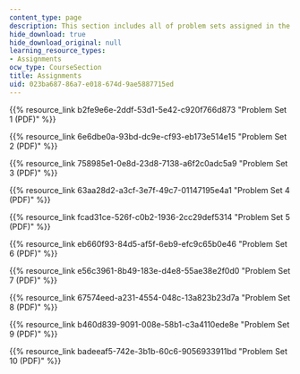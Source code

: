 ```yaml
---
content_type: page
description: This section includes all of problem sets assigned in the course
hide_download: true
hide_download_original: null
learning_resource_types:
- Assignments
ocw_type: CourseSection
title: Assignments
uid: 023ba687-86a7-e018-674d-9ae5887715ed
---
```


{{% resource_link b2fe9e6e-2ddf-53d1-5e42-c920f766d873 "Problem Set 1 (PDF)" %}}

{{% resource_link 6e6dbe0a-93bd-dc9e-cf93-eb173e514e15 "Problem Set 2 (PDF)" %}}

{{% resource_link 758985e1-0e8d-23d8-7138-a6f2c0adc5a9 "Problem Set 3 (PDF)" %}}

{{% resource_link 63aa28d2-a3cf-3e7f-49c7-01147195e4a1 "Problem Set 4 (PDF)" %}}

{{% resource_link fcad31ce-526f-c0b2-1936-2cc29def5314 "Problem Set 5 (PDF)" %}}

{{% resource_link eb660f93-84d5-af5f-6eb9-efc9c65b0e46 "Problem Set 6 (PDF)" %}}

{{% resource_link e56c3961-8b49-183e-d4e8-55ae38e2f0d0 "Problem Set 7 (PDF)" %}}

{{% resource_link 67574eed-a231-4554-048c-13a823b23d7a "Problem Set 8 (PDF)" %}}

{{% resource_link b460d839-9091-008e-58b1-c3a4110ede8e "Problem Set 9 (PDF)" %}}

{{% resource_link badeeaf5-742e-3b1b-60c6-9056933911bd "Problem Set 10 (PDF)" %}}